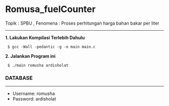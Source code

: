 # Romusa_fuelCounter
Topik : SPBU  , Fenomena : Proses perhitungan harga bahan bakar per liter

<hr>
<b>1. Lakukan Kompilasi Terlebih Dahulu </b> 
<pre><code> $ gcc -Wall -pedantic -g -o main main.c </code></pre>
<b>2. Jalankan Program ini </b>
<pre><code> $ ./main romusha ardisholat </code></pre>


### DATABASE
<hr>
<ul>
  <li>Username: romusha </li>
  <li>Password: ardisholat </li>
 </ul>
